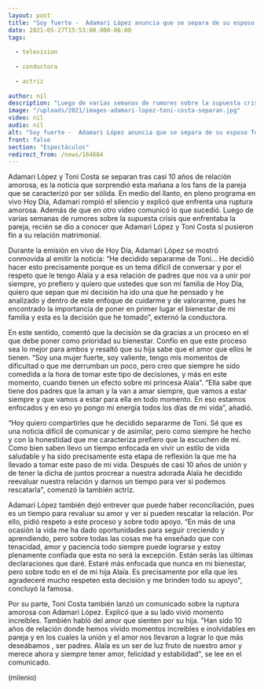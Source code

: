 ```yaml
---
layout: post
title: "Soy fuerte -  Adamari López anuncia que se separa de su esposo Toni Costa tras casi 10 años de relación"
date: 2021-05-27T15:53:00.000-06:00
tags:
  
  - television
  
  - conductora
  
  - actriz
  
author: nil
description: "Luego de varias semanas de rumores sobre la supuesta crisis que enfrentaba la pareja, recién se dio a conocer que Adamari López y Toni Costa sí pusieron fin a su relación matrimonial. "
image: "/uploads/2021/images-adamari-lopez-toni-costa-separan.jpg"
video: nil
audio: nil
alt: "Soy fuerte -  Adamari López anuncia que se separa de su esposo Toni Costa tras casi 10 años de relación"
front: false
section: "Espectáculos"
redirect_from: /news/184684
---
```


Adamari López y Toni Costa se separan tras casi 10 años de relación amorosa, es la noticia que sorprendió esta mañana a los fans de la pareja que se caracterizó por ser sólida. En medio del llanto, en pleno programa en vivo Hoy Día, Adamari rompió el silencio y explicó que enfrenta una ruptura amorosa. Además de que en otro video comunicó lo que sucedió. Luego de varias semanas de rumores sobre la supuesta crisis que enfrentaba la pareja, recién se dio a conocer que Adamari López y Toni Costa sí pusieron fin a su relación matrimonial. 

Durante la emisión en vivo de Hoy Día, Adamari López se mostró conmovida al emitir la noticia: “He decidido separarme de Toni... He decidió hacer esto precisamente porque es un tema difícil de conversar y por el respeto que le tengo Alaïa y a esa relación de padres que nos va a unir por siempre, yo prefiero y quiero que ustedes que son mi familia de Hoy Día, quiero que sepan que mi decisión ha ido una que he pensado y he analizado y dentro de este enfoque de cuidarme y de valorarme, pues he encontrado la importancia de poner en primer lugar el bienestar de mi familia y esta es la decisión que he tomado”, externó la conductora. 

En este sentido, comentó que la decisión se da gracias a un proceso en el que debe poner como prioridad su bienestar. Confío en que este proceso sea lo mejor para ambos y resaltó que su hija sabe que el amor que ellos le tienen. “Soy una mujer fuerte, soy valiente, tengo mis momentos de dificultad o que me derrumban un poco, pero creo que siempre he sido comedida a la hora de tomar este tipo de decisiones, y más en este momento, cuando tienen un efecto sobre mi princesa Alaïa”. “Ella sabe que tiene dos padres que la aman y la van a amar siempre, que vamos a estar siempre y que vamos a estar para ella en todo momento. En eso estamos enfocados y en eso yo pongo mi energía todos los días de mi vida”, añadió. 

“Hoy quiero compartirles que he decidido separarme de Toni. Sé que es una noticia difícil de comunicar y de asimilar, pero como siempre he hecho y con la honestidad que me caracteriza prefiero que la escuchen de mí. Como bien saben llevo un tiempo enfocada en vivir un estilo de vida saludable y ha sido precisamente esta etapa de reflexión la que me ha llevado a tomar este paso de mi vida. Después de casi 10 años de unión y de tener la dicha de juntos procrear a nuestra adorada Alaïa he decidido reevaluar nuestra relación y darnos un tiempo para ver si podemos rescatarla", comenzó la también actriz. 

Adamari López también dejó entrever que puede haber reconciliación, pues es un tiempo para revaluar su amor y ver si pueden rescatar la relación. Por ello, pidió respeto a este proceso y sobre todo apoyo. “En más de una ocasión la vida me ha dado oportunidades para seguir creciendo y aprendiendo, pero sobre todas las cosas me ha enseñado que con tenacidad, amor y paciencia todo siempre puede lograrse y estoy plenamente confiada que esta no será la excepción. Están serás las últimas declaraciones que daré. Estaré más enfocada que nunca en mi bienestar, pero sobre todo en el de mi hija Alaïa. Es precisamente por ella que les agradeceré mucho respeten esta decisión y me brinden todo su apoyo", concluyó la famosa. 

Por su parte, Toni Costa también lanzó un comunicado sobre la ruptura amorosa con Adamari López. Explicó que a su lado vivió momento increíbles. También habló del amor que sienten por su hija.  "Han sido 10 años de relación donde hemos vivido momentos increíbles e inolvidables en pareja y en los cuales la unión y el amor nos llevaron a lograr lo que más deseábamos , ser padres. Alaïa es un ser de luz fruto de nuestro amor y merece ahora y siempre tener amor, felicidad y estabilidad", se lee en el comunicado. 

(milenio)